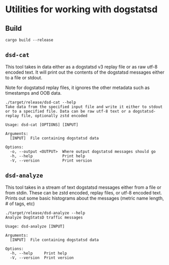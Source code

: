 # Utilities for working with dogstatsd


## Build
`cargo build --release`

## `dsd-cat`
This tool takes in data either as a dogstatsd v3 replay file or as raw utf-8 encoded text.
It will print out the contents of the dogstatsd messages either to a file or stdout.

Note for dogstatsd replay files, it ignores the other metadata such as timestamps and OOB data.

```
./target/release/dsd-cat --help
Take data from the specified input file and write it either to stdout or to a specified file. Data can be raw utf-8 text or a dogstatsd-replay file, optionally zstd encoded

Usage: dsd-cat [OPTIONS] [INPUT]

Arguments:
  [INPUT]  File containing dogstatsd data

Options:
  -o, --output <OUTPUT>  Where output dogstatsd messages should go
  -h, --help             Print help
  -V, --version          Print version
```

## `dsd-analyze`
This tool takes in a stream of text dogstatsd messages either from a file or
from stdin. These can be zstd encoded, replay files, or utf-8 encoded text.
Prints out some basic histograms about the messages (metric name length, # of tags, etc)

```
./target/release/dsd-analyze --help
Analyze DogStatsD traffic messages

Usage: dsd-analyze [INPUT]

Arguments:
  [INPUT]  File containing dogstatsd data

Options:
  -h, --help     Print help
  -V, --version  Print version
```

